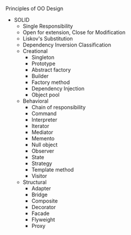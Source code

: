 Principles of OO Design
 - SOLID
    - Single Responsibility
    - Open for extension, Close for Modification
    - Liskov's Substitution
    - Dependency Inversion
Classification
    - Creational
        - Singleton 
        - Prototype
        - Abstract factory
        - Builder
        - Factory method
        - Dependency Injection
        - Object pool
    - Behavioral
        - Chain of responsibility
        - Command
        - Interpreter
        - Iterator
        - Mediator
        - Memento
        - Null object
        - Observer
        - State
        - Strategy
        - Template method
        - Visitor
    - Structural
        - Adapter
        - Bridge
        - Composite
        - Decorator
        - Facade
        - Flyweight
        - Proxy
